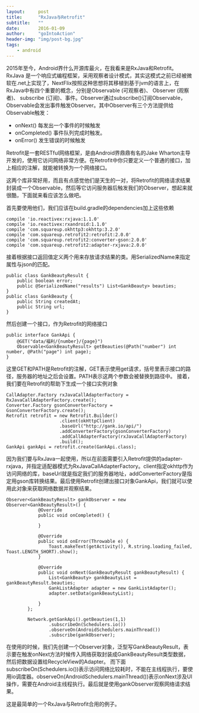 ```yaml
---
layout:     post
title:      "RxJava与Retrofit"
subtitle:   ""
date:       2016-01-09
author:     "goIntoAction"
header-img: "img/post-bg.jpg"
tags:
    - android
---
```

2015年至今，Android界什么开源库最火，在我看来是RxJava和Retrofit。
RxJava 是一个响应式编程框架，采用观察者设计模式，其实这模式之前已经被微软在.net上实现了，NextFlix按照这种思想将其移植到基于jvm的语言上，在RxJava中有四个重要的概念，分别是Observable (可观察者)、 Observer (观察者)、 subscribe (订阅)、事件。Observer通过subscribe()订阅Observable，Observable会发出事件触发Observer。其中Observer有三个方法提供给Observable触发：
+ onNext() 每发出一个事件的时候触发
+ onCompleted() 事件队列完成时触发。
+ onError() 发生错误的时候触发

Retrofit是一套RESTful网络框架，是由Android界鼎鼎有名的Jake Wharton主导开发的，使用它访问网络非常方便。在Retrofit中你只要定义一个普通的接口，加上相应的注解，就能被转换为一个网络接口。

这两个库非常好用，而且有点感觉他们是天生的一对，将Retrofit的网络请求结果封装成一个Observable，然后等它访问服务器后触发我们的Observer，想起来就很酷，下面就来看应该怎么做吧。

首先要使用他们，我们应该在build.gradle的dependencies加上这些依赖

    compile 'io.reactivex:rxjava:1.1.0'
    compile 'io.reactivex:rxandroid:1.1.0'
    compile 'com.squareup.okhttp3:okhttp:3.2.0'
    compile 'com.squareup.retrofit2:retrofit:2.0.0'
    compile 'com.squareup.retrofit2:converter-gson:2.0.0'
    compile 'com.squareup.retrofit2:adapter-rxjava:2.0.0'

接着根据接口返回值定义两个用来存放请求结果的类。用SerializedName来指定属性与json的匹配。

	public class GankBeautyResult {
	    public boolean error;
	    public @SerializedName("results") List<GankBeauty> beauties;
	}
	public class GankBeauty {
	    public String createdAt;
	    public String url;
	}
	
然后创建一个接口，作为Retrofit的网络接口

	public interface GankApi {
	    @GET("data/福利/{number}/{page}")
	    Observable<GankBeautyResult> getBeauties(@Path("number") int number, @Path("page") int page);
	}
	
这里GET和PATH是Retrofit的注解，GET表示使用get请求，括号里表示接口的路径，服务器的地址之后会设置。PATH表示这两个参数会被替换到路径中。
接着，我们要在Retrofit的帮助下生成一个接口实例对象
	
	CallAdapter.Factory rxJavaCallAdapterFactory = RxJavaCallAdapterFactory.create();
	Converter.Factory gsonConverterFactory = GsonConverterFactory.create();
	Retrofit retrofit = new Retrofit.Builder()
	                    .client(okHttpClient)
	                    .baseUrl("http://gank.io/api/")
	                    .addConverterFactory(gsonConverterFactory)
	                    .addCallAdapterFactory(rxJavaCallAdapterFactory)
	                    .build();
	GankApi gankApi = retrofit.create(GankApi.class);
	
因为我们要与RxJava一起使用，所以在前面需要引入Retrofit提供的adapter-rxjava，并指定适配器模式为RxJavaCallAdapterFactory。client指定okhttp作为访问网络的库，baseUrl就是指定我们的服务器地址，addConverterFactory是指定用gson库转换结果。最后使用Retrofit创建出接口对象GankApi，我们就可以使用此对象来获取网络数据并观察结果。

	Observer<GankBeautyResult> gankObserver = new Observer<GankBeautyResult>() {
	            @Override
	            public void onCompleted() {
	
	            }
	
	            @Override
	            public void onError(Throwable e) {
	                Toast.makeText(getActivity(), R.string.loading_failed, Toast.LENGTH_SHORT).show();
	            }
	
	            @Override
	            public void onNext(GankBeautyResult gankBeautyResult) {
	                List<GankBeauty> gankBeautyList = gankBeautyResult.beauties;
	                GankListAdapter adapter = new GankListAdapter();
	                adapter.setData(gankBeautyList);
	
	            }
	        };
	        
	        Network.getGankApi().getBeauties(1,1)
	                .subscribeOn(Schedulers.io())
	                .observeOn(AndroidSchedulers.mainThread())
	                .subscribe(gankObserver);
在使用的时候，我们先创建一个Observer对象，泛型写GankBeautyResult，表示要在触发onNext方法时候传入网络获取封装成GankBeautyResult类型数据，然后把数据设置给RecycleView的Adapter。
而下面subscribeOn(Schedulers.io())表示访问网络比较耗时，不能在主线程执行，要使用io调度器。observeOn(AndroidSchedulers.mainThread())表示onNext涉及UI操作，需要在Android主线程执行。最后就是使用gankObserver观察网络请求结果。

这是最简单的一个RxJava与Retrofit合用的例子。